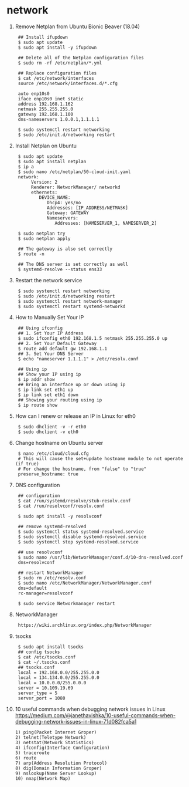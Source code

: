 network
=======

1. Remove Netplan from Ubuntu Bionic Beaver (18.04)

        ## Install ifupdown
        $ sudo apt update
        $ sudo apt install -y ifupdown

        ## Delete all of the Netplan configuration files
        $ sudo rm -rf /etc/netplan/*.yml

        ## Replace configuration files
        $ cat /etc/network/interfaces
        source /etc/network/interfaces.d/*.cfg

        auto enp10s0
        iface enp10s0 inet static
        address 192.168.1.162
        netmask 255.255.255.0
        gateway 192.168.1.100
        dns-nameservers 1.0.0.1,1.1.1.1

        $ sudo systemctl restart networking
        $ sudo /etc/init.d/networking restart


2. Install Netplan on Ubuntu

        $ sudo apt update
        $ sudo apt install netplan
        $ ip a
        $ sudo nano /etc/netplan/50-cloud-init.yaml
        network:
             Version: 2
             Renderer: NetworkManager/ networkd
             ethernets:
                DEVICE_NAME:
                   Dhcp4: yes/no
                   Addresses: [IP_ADDRESS/NETMASK]
                   Gateway: GATEWAY
                   Nameservers:
                      Addresses: [NAMESERVER_1, NAMESERVER_2]

        $ sudo netplan try
        $ sudo netplan apply

        ## The gateway is also set correctly
        $ route -n

        ## The DNS server is set correctly as well
        $ systemd-resolve --status ens33


3. Restart the network service

        $ sudo systemctl restart networking
        $ sudo /etc/init.d/networking restart
        $ sudo systemctl restart network-manager
        $ sudo systemctl restart systemd-networkd

4. How to Manually Set Your IP

        ## Using ifconfig
        ## 1. Set Your IP Address
        $ sudo ifconfig eth0 192.168.1.5 netmask 255.255.255.0 up
        ## 2. Set Your Default Gateway
        $ route add default gw 192.168.1.1
        ## 3. Set Your DNS Server
        $ echo "nameserver 1.1.1.1" > /etc/resolv.conf

        ## Using ip
        ## Show your IP using ip
        $ ip addr show
        ## Bring an interface up or down using ip
        $ ip link set eth1 up
        $ ip link set eth1 down
        ## Showing your routing using ip
        $ ip route show

5. How can I renew or release an IP in Linux for eth0

        $ sudo dhclient -v -r eth0
        $ sudo dhclient -v eth0

6. Change hostname on Ubuntu server

        $ nano /etc/cloud/cloud.cfg
        # This will cause the set+update hostname module to not operate (if true)
        # For change the hostname, from "false" to "true"
        preserve_hostname: true

7. DNS configuration

        ## configuration
        $ cat /run/systemd/resolve/stub-resolv.conf
        $ cat /run/resolvconf/resolv.conf

        $ sudo apt install -y resolvconf

        ## remove systemd-resolved
        $ sudo systemctl status systemd-resolved.service
        $ sudo systemctl disable systemd-resolved.service
        $ sudo systemctl stop systemd-resolved.service

        ## use resolvconf
        $ sudo nano /usr/lib/NetworkManager/conf.d/10-dns-resolved.conf
        dns=resolvconf

        ## restart NetworkManager
        $ sudo rm /etc/resolv.conf
        $ sudo nano /etc/NetworkManager/NetworkManager.conf
        dns=default
        rc-manager=resolvconf

        $ sudo service Networkmanager restart

8. NetworkManager

        https://wiki.archlinux.org/index.php/NetworkManager


9. tsocks

        $ sudo apt install tsocks
        ## config tsocks
        $ cat /etc/tsocks.conf
        $ cat ~/.tsocks.conf
        ## tsocks.conf
        local = 192.168.0.0/255.255.0.0
        local = 134.134.0.0/255.255.0.0
        local = 10.0.0.0/255.0.0.0
        server = 10.109.19.69
        server_type = 5
        server_port = 1080

10. 10 useful commands when debugging network issues in Linux
    https://medium.com/@janethavishka/10-useful-commands-when-debugging-network-issues-in-linux-71d082fca5a1

        1) ping(Packet Internet Groper)
        2) telnet(Teletype Network)
        3) netstat(Network Statistics)
        4) ifconfig(Interface Configuration)
        5) traceroute
        6) route
        7) arp(Address Resolution Protocol)
        8) dig(Domain Information Groper)
        9) nslookup(Name Server Lookup)
        10) nmap(Network Map)

